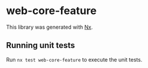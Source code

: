 # web-core-feature

This library was generated with [Nx](https://nx.dev).

## Running unit tests

Run `nx test web-core-feature` to execute the unit tests.

